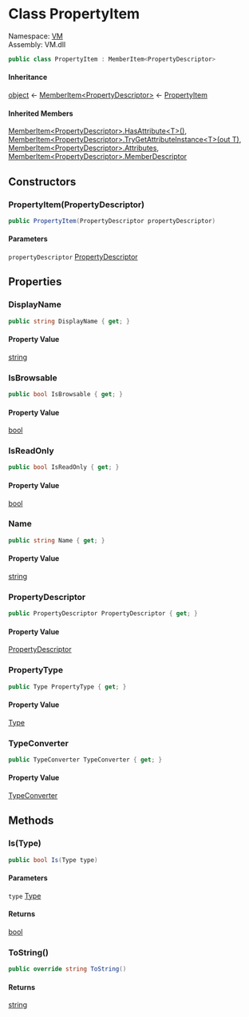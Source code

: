 # Class PropertyItem

Namespace: [VM](VM.md)  
Assembly: VM.dll  

```csharp
public class PropertyItem : MemberItem<PropertyDescriptor>
```

#### Inheritance

[object](https://learn.microsoft.com/dotnet/api/system.object) ← 
[MemberItem<PropertyDescriptor\>](VM.MemberItem\-1.md) ← 
[PropertyItem](VM.PropertyItem.md)

#### Inherited Members

[MemberItem<PropertyDescriptor\>.HasAttribute<T\>\(\)](VM.MemberItem\-1.md\#VM\_MemberItem\_1\_HasAttribute\_\_1), 
[MemberItem<PropertyDescriptor\>.TryGetAttributeInstance<T\>\(out T\)](VM.MemberItem\-1.md\#VM\_MemberItem\_1\_TryGetAttributeInstance\_\_1\_\_\_0\_\_), 
[MemberItem<PropertyDescriptor\>.Attributes](VM.MemberItem\-1.md\#VM\_MemberItem\_1\_Attributes), 
[MemberItem<PropertyDescriptor\>.MemberDescriptor](VM.MemberItem\-1.md\#VM\_MemberItem\_1\_MemberDescriptor)

## Constructors

### PropertyItem\(PropertyDescriptor\)

```csharp
public PropertyItem(PropertyDescriptor propertyDescriptor)
```

#### Parameters

`propertyDescriptor` [PropertyDescriptor](https://learn.microsoft.com/dotnet/api/system.componentmodel.propertydescriptor)

## Properties

### DisplayName

```csharp
public string DisplayName { get; }
```

#### Property Value

 [string](https://learn.microsoft.com/dotnet/api/system.string)

### IsBrowsable

```csharp
public bool IsBrowsable { get; }
```

#### Property Value

 [bool](https://learn.microsoft.com/dotnet/api/system.boolean)

### IsReadOnly

```csharp
public bool IsReadOnly { get; }
```

#### Property Value

 [bool](https://learn.microsoft.com/dotnet/api/system.boolean)

### Name

```csharp
public string Name { get; }
```

#### Property Value

 [string](https://learn.microsoft.com/dotnet/api/system.string)

### PropertyDescriptor

```csharp
public PropertyDescriptor PropertyDescriptor { get; }
```

#### Property Value

 [PropertyDescriptor](https://learn.microsoft.com/dotnet/api/system.componentmodel.propertydescriptor)

### PropertyType

```csharp
public Type PropertyType { get; }
```

#### Property Value

 [Type](https://learn.microsoft.com/dotnet/api/system.type)

### TypeConverter

```csharp
public TypeConverter TypeConverter { get; }
```

#### Property Value

 [TypeConverter](https://learn.microsoft.com/dotnet/api/system.componentmodel.typeconverter)

## Methods

### Is\(Type\)

```csharp
public bool Is(Type type)
```

#### Parameters

`type` [Type](https://learn.microsoft.com/dotnet/api/system.type)

#### Returns

 [bool](https://learn.microsoft.com/dotnet/api/system.boolean)

### ToString\(\)

```csharp
public override string ToString()
```

#### Returns

 [string](https://learn.microsoft.com/dotnet/api/system.string)


